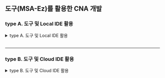 ## 도구(MSA-Ez)를 활용한 CNA 개발

### type A. 도구 및 Local IDE 활용
<details>
<summary>type A. 도구 및 Local IDE 활용</summary>
<p>

- 시나리오 : 주문팀에서 주문 발생(Ordered)시, 배송팀에서 주문에 따른 배송을 생성하고, 배송 이벤트(Shipped)를 발행한다.
 
- Step-1. 도구를 통한 마이크로서비스 모델링
  - http://msaez.io/ 접속
  - 샘플 모델 http://msaez.io/#/storming/nZJ2QhwVc4NlVJPbtTkZ8x9jclF2/every/1da4daa3c330f0f4960de6aefbe48f16/-M71ZQnITgjFnat_EsHk
  - 참고 영상 :  https://youtu.be/C1B5O6CM9zs
  - 고려사항 
    - Project Name에 '-'과 같은 문자가 포함되지 않았는가 ?
    - 바운디드 컨텍스트에 객체가 제대로 포함되었는가 ?
    
- Step-2. 모델 상세정보 설정(모델 속성, 이벤트 속성 및 컨텍스트 매핑)
  - 참고영상 : https://youtu.be/oCWTze2KS7E
  - 고려사항 
    - Command와 Event에 매핑되지 않고 누락된 어그리게잇은 없는가?
    - 생성 이벤트(~등록됨, ~생성됨) 트리거를  PostPersist 시점으로 Hooking 하였는가 ?
    - 삭제 이벤트(~삭제됨) 트리거를 prePersist 시점으로 Hooking 하였는가 ?
    
- Step-3. 코드 Preview, Download, and Open in IntelliJ IDE
  - 참고영상 : https://youtu.be/S2ig_1AL8JE
  
- Step-4. CNA 구현에 필요한 Software 설치 및 테스트
  - 참고영상 :  https://youtu.be/bk9Sr1rZg5w
  - Kafka 설치 (Linux)
    curl -o kafka2.5.tgz -l http://mirror.navercorp.com/apache/kafka/2.5.0/kafka_2.13-2.5.0.tgz
    tar -xvf kafka2.5.tgz
  - zookeeper 실행
    cd  kafka_2.13-2.5.0/bin
    ./zookeeper-server-start.sh ../config/zookeeper.properties 
  - kafka 실행
    cd  kafka_2.13-2.5.0/bin
    ./kafka-server-start.sh ../config/server.properties
    
  - Topic을 통한 메세지 통신 예시
    - 토픽 생성
      cd  kafka_2.13-2.5.0/bin
      ./kafka-topics.sh --zookeeper localhost:2181 --topic eventTopic --create --partitions 1 --replication-factor 1
    - 토픽 리스트 보기
      ./kafka-topics.sh --zookeeper localhost:2181 --list
    - 이벤트 발행하기
      ./kafka-console-producer.sh --broker-list http://localhost:9092 --topic eventTopic
    - 이벤트 수신하기 
      ./kafka-console-consumer.sh --bootstrap-server http://localhost:9092 --topic eventTopic --from-beginning
      
- Step-5. order 서비스의 이벤트 Publish 
  - 참고영상 : https://youtu.be/-0qyOsDfnEQ
  - MSA가 ubuntu kafka Server를 사용하도록 설정
    - Ubuntu에서 ifconfig 실행 후, IP 정보를 windows hosts 파일에 등록
    - xxx.xx.xx.xxx    HOSTNAME.localdomain
    - application.yml 에도 broker IP설정
      - 16행, brokers: xxx.xxx.xx.xx:9092
  - order MSA 실행 및 REST 호출 
    - http POST http://localhost:8081/orders productId=1001 qty=3
    - kafka Consumer에서 이벤트 Publish 확인 
  - Trouble Shooting
    - [Error] org.springframework.messaging.MessageDeliveryException: Dispatcher has no subscribers..... 
      - Solution : PolicyHandler.java 에 아래 코드 추가
      
      @StreamListener(KafkaProcessor.INPUT)
      public void onEvent(@Payload String message) { }
      
    - Connection to node -1 could not be established. Broker may not be available.
      - Solution : Kafka Server를 인식하지 못해 발생, kafka Server의 실행 상태를 확인하거나, Windows hosts 화일에 kafka broker정보의 정상 등록 확인
      
      xxx.xx.xx.xxx    HOSTNAME.localdomain
      
    - An exception occurred while running. null: InvocationTargetException: Either 'name' or 'value' must be provided in @FeignClient
      - Solution : FeignClient가 사용된 코드의 name, 또는 value 확인
    - Port Binding 오류 시,
      - Solution : 실행 중인 서비스가 정상적으로 종료되지 않아 발생한 Port 충돌로, 종료되지 않은 프로세스를 확인하고 종료 후 재실행
      
      - 프로세스 확인 및 종료 방법
      netstat -ano | findstr PID :808
      taskkill /pid 18264 /f
      
      
- Step-6. delivery Policy(PolicyHandler.java) Biz-Logic 구현 및 테스트 
  - 참고영상 : https://youtu.be/3alTcOnkTdY
  - delivery PolicyHandler Code
    ````java
    
    @Autowired
    DeliveryRepository deliveryRepository;
    
    @StreamListener(KafkaProcessor.INPUT)
    public void wheneverOrdered_Ship(@Payload Ordered ordered){
    
        if(ordered.isMe()){
            Delivery delivery = new Delivery();
            delivery.setOrderId(ordered.getId());
            delivery.setStatus(Shipped);
    
            deliveryRepository.save(delivery);
        }
    }
    ````
  - delivery MSA 실행 및 REST 호출 
    - http POST http://localhost:8081/orders productId=1002 qty=3
    - kafka Consumer에서 이벤트 Publish 확인 
  - 테스트 고려사항 :
    - 테스트 수행 시, 파라미터의 Type이 제대로 지켜졌는가 ?
    - 포트를 통한 서비스 실행 확인 : netstat -ano | findstr PID :808
    
- Step-7. Gateway를 통한 서비스 라우팅
  - 참고영상 : https://youtu.be/JjoGQ-sg3nw
  - application.yml 화일 수정 : 18라인,  Path=/deliveries/**, /cancellations/** 
  - 포트를 통한 서비스 실행 확인 : netstat -ano | findstr PID :808
  
- Step-8. 동기호출(Request/Response) 
  - Order.java에서 FeignClient 구현
    Order.java 36행
    cancellation.setOrderId(this.getId());
    cancellation.setStatus(CANCELED);
  - http DELETE http://localhost:8081/orders/1
  
- Step-9. CQRS (Dashboard, Mypage,... ) 추가


</p>
</details>
<br />

<hr/>

### type B. 도구 및 Cloud IDE 활용

<details>
<summary>type B. 도구 및 Cloud IDE 활용</summary>
<p>


- 시나리오 : 주문팀에서 주문 발생(Ordered)시, 배송팀에서 주문에 따른 배송을 생성하고, 배송 이벤트(Shipped)를 발행한다.
 
- Step-1. 도구를 통한 마이크로서비스 모델링
  - http://msaez.io/ 접속
  - 샘플 모델 http://msaez.io/#/storming/VdykvRQp3sZo5sXWaKm6iy81wop2/mine/530eba2af53a4a0a2d63975e06b1d828/-M91BRFWY2cmCKGeHUh_
  - 참고 영상 :  https://youtu.be/C1B5O6CM9zs
  - 고려사항 
    - Project Name에 '-'과 같은 문자가 포함되지 않았는가 ?
    - 바운디드 컨텍스트에 객체가 제대로 포함되었는가 ?
    
- Step-2. 모델 상세정보 설정(모델 속성, 이벤트 속성 및 컨텍스트 매핑)
  - 참고영상 : https://youtu.be/oCWTze2KS7E
  - 고려사항 
    - Command와 Event에 매핑되지 않고 누락된 어그리게잇은 없는가?
    - 생성 이벤트(~등록됨, ~생성됨) 트리거를  PostPersist 시점으로 Hooking 하였는가 ?
    - 삭제 이벤트(~삭제됨) 트리거를 prePersist 시점으로 Hooking 하였는가 ?
    
- Step-3. fork and Open in Cloud IDE
  - 오른쪽 상단의 fork 버튼을 클릭하여 자신의 레파지토리로 이동합니다.
  - ![Event01](/img/03_Bizdevops/04/02/stmfork.png)

  - 오른쪽 상단의 'Code' 에 마우스를 올려서 Project IDE 를 클릭하여 IDE 화면으로 이동합니다.
  
- Step-4. IDE 카프카 테스트
  - 참고영상 :  https://youtu.be/bk9Sr1rZg5w
  - Topic을 통한 메세지 통신 예시

    - 토픽 생성
      /usr/local/kafka/bin/kafka-topics.sh --zookeeper localhost:2181 --topic eventTopic --create --partitions 1 --replication-factor 1

    - 토픽 리스트 보기
      /usr/local/kafka/bin/kafka-topics.sh --zookeeper localhost:2181 --list

    - 이벤트 발행하기
      /usr/local/kafka/bin/kafka-console-producer.sh --broker-list localhost:9092 --topic eventTopic

    - 이벤트 수신하기 
      /usr/local/kafka/bin/kafka-console-consumer.sh --bootstrap-server localhost:9092 --topic eventTopic --from-beginning
      
- Step-5. order 서비스의 이벤트 Publish 
  - 참고영상 : https://youtu.be/-0qyOsDfnEQ
  - order MSA 실행 및 REST 호출 
    - 터미널을 엽니다.
    - cd orders
    - mvn spring-boot:run

    - 새로운 터미널을 열어서 주문을 합니다.
    - http POST http://localhost:8081/orders productId=1001 qty=3
    
    - kafka Consumer에서 이벤트 확인 
      - /usr/local/kafka/bin/kafka-console-consumer.sh --bootstrap-server localhost:9092 --topic shopide --from-beginning

    - [참고] 카프카의 --topic shopide 부분에 토픽명칭을 정확히 넣어야 합니다. 토픽 명칭을 확인하는 방법은 resources/appication.yml 파일의 spring.cloud.stream.bindings.event-out.destination 입니다.
      
      
- Step-6. delivery Policy(PolicyHandler.java) Biz-Logic 구현 및 테스트 
  - 참고영상 : https://youtu.be/3alTcOnkTdY
  - delivery PolicyHandler Code
    ````java
    
    @Autowired
    DeliveryRepository deliveryRepository;
    
    @StreamListener(KafkaProcessor.INPUT)
    public void wheneverOrdered_Ship(@Payload Ordered ordered){
    
        if(ordered.isMe()){
            Delivery delivery = new Delivery();
            delivery.setOrderId(ordered.getId());
            delivery.setStatus("Shipped");
    
            deliveryRepository.save(delivery);
        }
    }
    ````
  - delivery MSA 실행 및 REST 호출 
    - cd delivery
    - mvn spring-boot:run

    - http POST http://localhost:8081/orders productId=1002 qty=3
    - kafka Consumer에서 이벤트 확인 
  - 테스트 고려사항 :
    - 테스트 수행 시, 파라미터의 Type이 제대로 지켜졌는가 ?
    - Save 를 잘 하였는지 확인 (ide 상단의 파일에 하얀색 동그라미가 있으면 파일 수정 후 저장이 안된 것입니다.)
    
- Step-7. Gateway를 통한 서비스 라우팅
  - 참고영상 : https://youtu.be/JjoGQ-sg3nw
  - application.yml 화일 수정 : 18라인,  Path=/deliveries/**, /cancellations/** 
  - cd gateway
  - mvn spring-boot:run

  - 게이트웨이 주소를 통하여 주문 발송
  - http POST http://localhost:8088/orders productId=1002 qty=3
  - kafka Consumer에서 이벤트 확인 

  
- Step-8. 동기호출(Request/Response) 
  - Order.java에서 FeignClient 구현
    Order.java 36행
    cancellation.setOrderId("this.getId()");
    cancellation.setStatus("CANCELED");

  - external/CancellationService.java 파일의 11행 url 변경
    http://delivery:8080 -> http://localhost:8082

  - order 서비스 재실행 후 주문 및 주문 취소

  - 주문
    - http POST http://localhost:8081/orders productId=1001 qty=3
  - 주문 취소
    - http DELETE http://localhost:8081/orders/1

  - kafka Consumer에서 이벤트 확인 

  ```
  ## 결과 데이터

  {"eventType":"Ordered","timestamp":"20200605034240","id":1,"productId":"1001","qty":3,"me":true}
  {"eventType":"Shipped","timestamp":"20200605034240","id":4,"orderId":1,"status":"Shipped","me":true}

  {"eventType":"DeliveryCanceled","timestamp":"20200605034645","id":2,"orderId":"1","status":"CANCELED","me":true}
  {"eventType":"OrderCanceled","timestamp":"20200605034644","id":1,"productId":"1001","qty":3,"me":true}

  ```
  
- Step-9. CQRS (Dashboard, Mypage,... ) 추가



</p>
</details>
<br />

